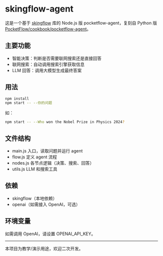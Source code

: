 # skingflow-agent

这是一个基于 [skingflow](../../skingflow) 库的 Node.js 版 pocketflow-agent，复刻自 Python 版 [PocketFlow/cookbook/pocketflow-agent](../../../PocketFlow/cookbook/pocketflow-agent)。

## 主要功能
- 智能决策：判断是否需要联网搜索还是直接回答
- 联网搜索：自动调用搜索引擎获取信息
- LLM 回答：调用大模型生成最终答案

## 用法
```bash
npm install
npm start -- --你的问题
```

如：
```bash
npm start -- --Who won the Nobel Prize in Physics 2024?
```

## 文件结构
- main.js         入口，读取问题并运行 agent
- flow.js         定义 agent 流程
- nodes.js        各节点逻辑（决策、搜索、回答）
- utils.js        LLM 和搜索工具

## 依赖
- skingflow（本地依赖）
- openai（如需接入 OpenAI，可选）

## 环境变量
如需调用 OpenAI，请设置 OPENAI_API_KEY。

---
本项目为教学/演示用途，欢迎二次开发。
